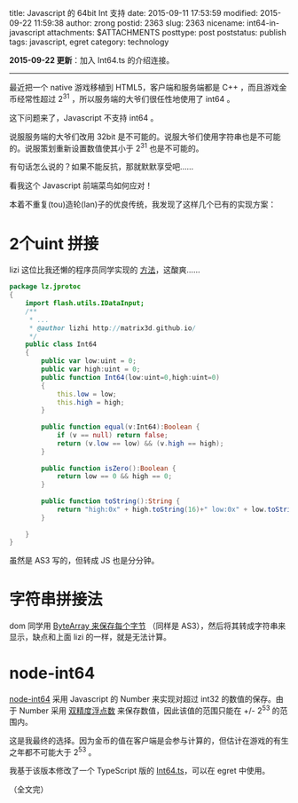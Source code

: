 title: Javascript 的 64bit Int 支持
date: 2015-09-11 17:53:59
modified: 2015-09-22 11:59:38
author: zrong
postid: 2363
slug: 2363
nicename: int64-in-javascript
attachments: $ATTACHMENTS
posttype: post
poststatus: publish
tags: javascript, egret
category: technology

**2015-09-22 更新**：加入 Int64.ts 的介绍连接。

------

最近把一个 native 游戏移植到 HTML5，客户端和服务端都是 C++ ，而且游戏金币经常性超过 2<sup>31</sup> ，所以服务端的大爷们很任性地使用了 int64 。

这下问题来了，Javascript 不支持 int64 。

说服服务端的大爷们改用 32bit 是不可能的。说服大爷们使用字符串也是不可能的。说服策划重新设置数值使其小于 2<sup>31</sup> 也是不可能的。

有句话怎么说的？如果不能反抗，那就默默享受吧……

看我这个 Javascript 前端菜鸟如何应对！<!--more-->

本着不重复(tou)造轮(lan)子的优良传统，我发现了这样几个已有的实现方案：

# 2个uint 拼接

lizi 这位比我还懒的程序员同学实现的 [方法][1]，这酸爽……

``` actionscript
package lz.jprotoc 
{
	import flash.utils.IDataInput;
	/**
	 * ...
	 * @author lizhi http://matrix3d.github.io/
	 */
	public class Int64 
	{
		public var low:uint = 0;
		public var high:uint = 0;
		public function Int64(low:uint=0,high:uint=0) 
		{
			this.low = low;
			this.high = high;
		}
		
		public function equal(v:Int64):Boolean {
			if (v == null) return false;
			return (v.low == low) && (v.high == high);
		}
		
		public function isZero():Boolean {
			return low == 0 && high == 0;
		}
		
		public function toString():String {
			return "high:0x" + high.toString(16)+" low:0x" + low.toString(16);
		}
		
	}
}
```

虽然是 AS3 写的，但转成 JS 也是分分钟。

# 字符串拼接法

dom 同学用 [ByteArray 来保存每个字节][2] （同样是 AS3），然后将其转成字符串来显示，缺点和上面 lizi 的一样，就是无法计算。

# node-int64

[node-int64][3] 采用 Javascript 的 Number 来实现对超过 int32 的数值的保存。由于 Number 采用 [双精度浮点数][4] 来保存数值，因此该值的范围只能在 +/- 2<sup>53</sup> 的范围内。

这是我最终的选择。因为金币的值在客户端是会参与计算的，但估计在游戏的有生之年都不可能大于  2<sup>53</sup> 。

我基于该版本修改了一个 TypeScript 版的 [Int64.ts][5]，可以在 egret 中使用。

（全文完）

[1]: https://github.com/matrix3d/JProtoc/blob/master/jprotoc_as3/lz/jprotoc/Int64.as
[2]: http://blog.domlib.com/articles/485.html
[3]: https://github.com/broofa/node-int64
[4]: http://steve.hollasch.net/cgindex/coding/ieeefloat.html
[5]: http://zengrong.net/post/2367.htm
